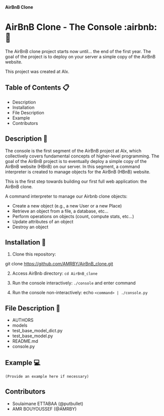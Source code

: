 **AirBnB Clone**

# AirBnB Clone - The Console :airbnb::rocket:

The AirBnB clone project starts now until… the end of the first year. The goal of the project is to deploy on your server a simple copy of the AirBnB website.

This project was created at Alx.

## Table of Contents :clipboard:

- Description
- Installation
- File Description
- Example
- Contributors

## Description :triangular_ruler:

The console is the first segment of the AirBnB project at Alx, which collectively covers fundamental concepts of higher-level programming. The goal of the AirBnB project is to eventually deploy a simple copy of the AirBnB website (HBnB) on our server. In this segment, a command interpreter is created to manage objects for the AirBnB (HBnB) website.

This is the first step towards building our first full web application: the AirBnB clone.

A command interpreter to manage our Airbnb clone objects:

- Create a new object (e.g., a new User or a new Place)
- Retrieve an object from a file, a database, etc…
- Perform operations on objects (count, compute stats, etc…)
- Update attributes of an object
- Destroy an object

## Installation :floppy_disk:

1. Clone this repository:

git clone https://github.com/AMRBY/AirBnB_clone.git


2. Access AirBnb directory: ```cd AirBnB_clone```


3. Run the console interactively: ```./console``` and enter command


4. Run the console non-interactively: echo ```<command> | ./console.py```


## File Description :file_folder:

- AUTHORS
- models
- test_base_model_dict.py
- test_base_model.py
- README.md
- console.py

## Example :computer:

```(Provide an example here if necessary)```

## Contributors

- Soulaimane ETTABAA (@putbullet)
- AMR BOUYOUSSEF (@AMRBY)
